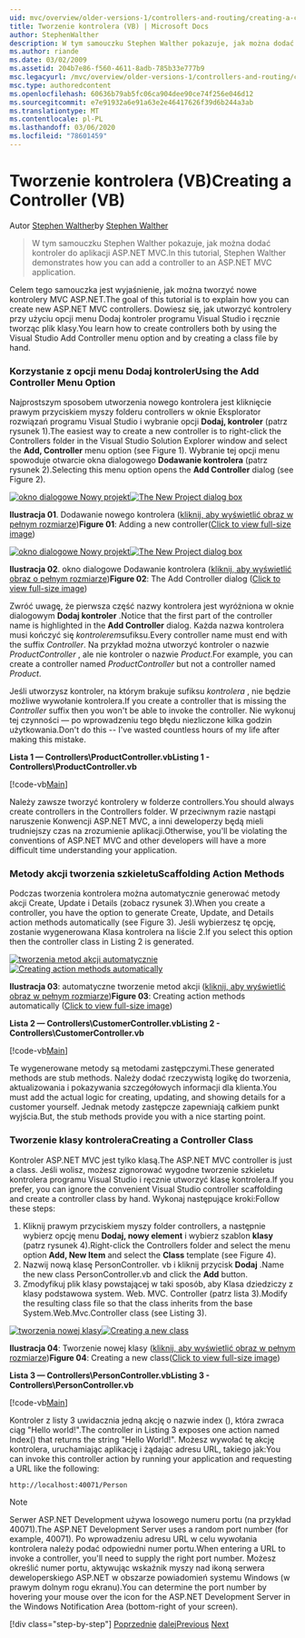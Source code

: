 ```yaml
---
uid: mvc/overview/older-versions-1/controllers-and-routing/creating-a-controller-vb
title: Tworzenie kontrolera (VB) | Microsoft Docs
author: StephenWalther
description: W tym samouczku Stephen Walther pokazuje, jak można dodać kontroler do aplikacji ASP.NET MVC.
ms.author: riande
ms.date: 03/02/2009
ms.assetid: 204b7e86-f560-4611-8adb-785b33e777b9
msc.legacyurl: /mvc/overview/older-versions-1/controllers-and-routing/creating-a-controller-vb
msc.type: authoredcontent
ms.openlocfilehash: 60636b79ab5fc06ca904dee90ce74f256e046d12
ms.sourcegitcommit: e7e91932a6e91a63e2e46417626f39d6b244a3ab
ms.translationtype: MT
ms.contentlocale: pl-PL
ms.lasthandoff: 03/06/2020
ms.locfileid: "78601459"
---
```

# <a name="creating-a-controller-vb"></a><span data-ttu-id="d5d0b-103">Tworzenie kontrolera (VB)</span><span class="sxs-lookup"><span data-stu-id="d5d0b-103">Creating a Controller (VB)</span></span>

<span data-ttu-id="d5d0b-104">Autor [Stephen Walther](https://github.com/StephenWalther)</span><span class="sxs-lookup"><span data-stu-id="d5d0b-104">by [Stephen Walther](https://github.com/StephenWalther)</span></span>

> <span data-ttu-id="d5d0b-105">W tym samouczku Stephen Walther pokazuje, jak można dodać kontroler do aplikacji ASP.NET MVC.</span><span class="sxs-lookup"><span data-stu-id="d5d0b-105">In this tutorial, Stephen Walther demonstrates how you can add a controller to an ASP.NET MVC application.</span></span>

<span data-ttu-id="d5d0b-106">Celem tego samouczka jest wyjaśnienie, jak można tworzyć nowe kontrolery MVC ASP.NET.</span><span class="sxs-lookup"><span data-stu-id="d5d0b-106">The goal of this tutorial is to explain how you can create new ASP.NET MVC controllers.</span></span> <span data-ttu-id="d5d0b-107">Dowiesz się, jak utworzyć kontrolery przy użyciu opcji menu Dodaj kontroler programu Visual Studio i ręcznie tworząc plik klasy.</span><span class="sxs-lookup"><span data-stu-id="d5d0b-107">You learn how to create controllers both by using the Visual Studio Add Controller menu option and by creating a class file by hand.</span></span>

### <a name="using-the-add-controller-menu-option"></a><span data-ttu-id="d5d0b-108">Korzystanie z opcji menu Dodaj kontroler</span><span class="sxs-lookup"><span data-stu-id="d5d0b-108">Using the Add Controller Menu Option</span></span>

<span data-ttu-id="d5d0b-109">Najprostszym sposobem utworzenia nowego kontrolera jest kliknięcie prawym przyciskiem myszy folderu controllers w oknie Eksplorator rozwiązań programu Visual Studio i wybranie opcji **Dodaj, kontroler** (patrz rysunek 1).</span><span class="sxs-lookup"><span data-stu-id="d5d0b-109">The easiest way to create a new controller is to right-click the Controllers folder in the Visual Studio Solution Explorer window and select the **Add, Controller** menu option (see Figure 1).</span></span> <span data-ttu-id="d5d0b-110">Wybranie tej opcji menu spowoduje otwarcie okna dialogowego **Dodawanie kontrolera** (patrz rysunek 2).</span><span class="sxs-lookup"><span data-stu-id="d5d0b-110">Selecting this menu option opens the **Add Controller** dialog (see Figure 2).</span></span>

<span data-ttu-id="d5d0b-111">[![okno dialogowe Nowy projekt](creating-a-controller-vb/_static/image1.jpg)](creating-a-controller-vb/_static/image1.png)</span><span class="sxs-lookup"><span data-stu-id="d5d0b-111">[![The New Project dialog box](creating-a-controller-vb/_static/image1.jpg)](creating-a-controller-vb/_static/image1.png)</span></span>

<span data-ttu-id="d5d0b-112">**Ilustracja 01**. Dodawanie nowego kontrolera ([kliknij, aby wyświetlić obraz w pełnym rozmiarze](creating-a-controller-vb/_static/image2.png))</span><span class="sxs-lookup"><span data-stu-id="d5d0b-112">**Figure 01**: Adding a new controller([Click to view full-size image](creating-a-controller-vb/_static/image2.png))</span></span>

<span data-ttu-id="d5d0b-113">[![okno dialogowe Nowy projekt](creating-a-controller-vb/_static/image2.jpg)](creating-a-controller-vb/_static/image3.png)</span><span class="sxs-lookup"><span data-stu-id="d5d0b-113">[![The New Project dialog box](creating-a-controller-vb/_static/image2.jpg)](creating-a-controller-vb/_static/image3.png)</span></span>

<span data-ttu-id="d5d0b-114">**Ilustracja 02**. okno dialogowe Dodawanie kontrolera ([kliknij, aby wyświetlić obraz o pełnym rozmiarze](creating-a-controller-vb/_static/image4.png))</span><span class="sxs-lookup"><span data-stu-id="d5d0b-114">**Figure 02**: The Add Controller dialog ([Click to view full-size image](creating-a-controller-vb/_static/image4.png))</span></span>

<span data-ttu-id="d5d0b-115">Zwróć uwagę, że pierwsza część nazwy kontrolera jest wyróżniona w oknie dialogowym **Dodaj kontroler** .</span><span class="sxs-lookup"><span data-stu-id="d5d0b-115">Notice that the first part of the controller name is highlighted in the **Add Controller** dialog.</span></span> <span data-ttu-id="d5d0b-116">Każda nazwa kontrolera musi kończyć się *kontrolerem*sufiksu.</span><span class="sxs-lookup"><span data-stu-id="d5d0b-116">Every controller name must end with the suffix *Controller*.</span></span> <span data-ttu-id="d5d0b-117">Na przykład można utworzyć kontroler o nazwie *ProductController* , ale nie kontroler o nazwie *Product*.</span><span class="sxs-lookup"><span data-stu-id="d5d0b-117">For example, you can create a controller named *ProductController* but not a controller named *Product*.</span></span>

<span data-ttu-id="d5d0b-118">Jeśli utworzysz kontroler, na którym brakuje sufiksu *kontrolera* , nie będzie możliwe wywołanie kontrolera.</span><span class="sxs-lookup"><span data-stu-id="d5d0b-118">If you create a controller that is missing the *Controller* suffix then you won't be able to invoke the controller.</span></span> <span data-ttu-id="d5d0b-119">Nie wykonuj tej czynności — po wprowadzeniu tego błędu niezliczone kilka godzin użytkowania.</span><span class="sxs-lookup"><span data-stu-id="d5d0b-119">Don't do this -- I've wasted countless hours of my life after making this mistake.</span></span>

<span data-ttu-id="d5d0b-120">**Lista 1 — Controllers\ProductController.vb**</span><span class="sxs-lookup"><span data-stu-id="d5d0b-120">**Listing 1 - Controllers\ProductController.vb**</span></span>

[!code-vb[Main](creating-a-controller-vb/samples/sample1.vb)]

<span data-ttu-id="d5d0b-121">Należy zawsze tworzyć kontrolery w folderze controllers.</span><span class="sxs-lookup"><span data-stu-id="d5d0b-121">You should always create controllers in the Controllers folder.</span></span> <span data-ttu-id="d5d0b-122">W przeciwnym razie nastąpi naruszenie Konwencji ASP.NET MVC, a inni deweloperzy będą mieli trudniejszy czas na zrozumienie aplikacji.</span><span class="sxs-lookup"><span data-stu-id="d5d0b-122">Otherwise, you'll be violating the conventions of ASP.NET MVC and other developers will have a more difficult time understanding your application.</span></span>

### <a name="scaffolding-action-methods"></a><span data-ttu-id="d5d0b-123">Metody akcji tworzenia szkieletu</span><span class="sxs-lookup"><span data-stu-id="d5d0b-123">Scaffolding Action Methods</span></span>

<span data-ttu-id="d5d0b-124">Podczas tworzenia kontrolera można automatycznie generować metody akcji Create, Update i Details (zobacz rysunek 3).</span><span class="sxs-lookup"><span data-stu-id="d5d0b-124">When you create a controller, you have the option to generate Create, Update, and Details action methods automatically (see Figure 3).</span></span> <span data-ttu-id="d5d0b-125">Jeśli wybierzesz tę opcję, zostanie wygenerowana Klasa kontrolera na liście 2.</span><span class="sxs-lookup"><span data-stu-id="d5d0b-125">If you select this option then the controller class in Listing 2 is generated.</span></span>

<span data-ttu-id="d5d0b-126">[![tworzenia metod akcji automatycznie](creating-a-controller-vb/_static/image3.jpg)](creating-a-controller-vb/_static/image5.png)</span><span class="sxs-lookup"><span data-stu-id="d5d0b-126">[![Creating action methods automatically](creating-a-controller-vb/_static/image3.jpg)](creating-a-controller-vb/_static/image5.png)</span></span>

<span data-ttu-id="d5d0b-127">**Ilustracja 03**: automatyczne tworzenie metod akcji ([kliknij, aby wyświetlić obraz w pełnym rozmiarze](creating-a-controller-vb/_static/image6.png))</span><span class="sxs-lookup"><span data-stu-id="d5d0b-127">**Figure 03**: Creating action methods automatically ([Click to view full-size image](creating-a-controller-vb/_static/image6.png))</span></span>

<span data-ttu-id="d5d0b-128">**Lista 2 — Controllers\CustomerController.vb**</span><span class="sxs-lookup"><span data-stu-id="d5d0b-128">**Listing 2 - Controllers\CustomerController.vb**</span></span>

[!code-vb[Main](creating-a-controller-vb/samples/sample2.vb)]

<span data-ttu-id="d5d0b-129">Te wygenerowane metody są metodami zastępczymi.</span><span class="sxs-lookup"><span data-stu-id="d5d0b-129">These generated methods are stub methods.</span></span> <span data-ttu-id="d5d0b-130">Należy dodać rzeczywistą logikę do tworzenia, aktualizowania i pokazywania szczegółowych informacji dla klienta.</span><span class="sxs-lookup"><span data-stu-id="d5d0b-130">You must add the actual logic for creating, updating, and showing details for a customer yourself.</span></span> <span data-ttu-id="d5d0b-131">Jednak metody zastępcze zapewniają całkiem punkt wyjścia.</span><span class="sxs-lookup"><span data-stu-id="d5d0b-131">But, the stub methods provide you with a nice starting point.</span></span>

### <a name="creating-a-controller-class"></a><span data-ttu-id="d5d0b-132">Tworzenie klasy kontrolera</span><span class="sxs-lookup"><span data-stu-id="d5d0b-132">Creating a Controller Class</span></span>

<span data-ttu-id="d5d0b-133">Kontroler ASP.NET MVC jest tylko klasą.</span><span class="sxs-lookup"><span data-stu-id="d5d0b-133">The ASP.NET MVC controller is just a class.</span></span> <span data-ttu-id="d5d0b-134">Jeśli wolisz, możesz zignorować wygodne tworzenie szkieletu kontrolera programu Visual Studio i ręcznie utworzyć klasę kontrolera.</span><span class="sxs-lookup"><span data-stu-id="d5d0b-134">If you prefer, you can ignore the convenient Visual Studio controller scaffolding and create a controller class by hand.</span></span> <span data-ttu-id="d5d0b-135">Wykonaj następujące kroki:</span><span class="sxs-lookup"><span data-stu-id="d5d0b-135">Follow these steps:</span></span>

1. <span data-ttu-id="d5d0b-136">Kliknij prawym przyciskiem myszy folder controllers, a następnie wybierz opcję menu **Dodaj, nowy element** i wybierz szablon **klasy** (patrz rysunek 4).</span><span class="sxs-lookup"><span data-stu-id="d5d0b-136">Right-click the Controllers folder and select the menu option **Add, New Item** and select the **Class** template (see Figure 4).</span></span>
2. <span data-ttu-id="d5d0b-137">Nazwij nową klasę PersonController. vb i kliknij przycisk **Dodaj** .</span><span class="sxs-lookup"><span data-stu-id="d5d0b-137">Name the new class PersonController.vb and click the **Add** button.</span></span>
3. <span data-ttu-id="d5d0b-138">Zmodyfikuj plik klasy powstającej w taki sposób, aby Klasa dziedziczy z klasy podstawowa system. Web. MVC. Controller (patrz lista 3).</span><span class="sxs-lookup"><span data-stu-id="d5d0b-138">Modify the resulting class file so that the class inherits from the base System.Web.Mvc.Controller class (see Listing 3).</span></span>

<span data-ttu-id="d5d0b-139">[![tworzenia nowej klasy](creating-a-controller-vb/_static/image4.jpg)](creating-a-controller-vb/_static/image7.png)</span><span class="sxs-lookup"><span data-stu-id="d5d0b-139">[![Creating a new class](creating-a-controller-vb/_static/image4.jpg)](creating-a-controller-vb/_static/image7.png)</span></span>

<span data-ttu-id="d5d0b-140">**Ilustracja 04**: Tworzenie nowej klasy ([kliknij, aby wyświetlić obraz w pełnym rozmiarze](creating-a-controller-vb/_static/image8.png))</span><span class="sxs-lookup"><span data-stu-id="d5d0b-140">**Figure 04**: Creating a new class([Click to view full-size image](creating-a-controller-vb/_static/image8.png))</span></span>

<span data-ttu-id="d5d0b-141">**Lista 3 — Controllers\PersonController.vb**</span><span class="sxs-lookup"><span data-stu-id="d5d0b-141">**Listing 3 - Controllers\PersonController.vb**</span></span>

[!code-vb[Main](creating-a-controller-vb/samples/sample3.vb)]

<span data-ttu-id="d5d0b-142">Kontroler z listy 3 uwidacznia jedną akcję o nazwie index (), która zwraca ciąg "Hello world!".</span><span class="sxs-lookup"><span data-stu-id="d5d0b-142">The controller in Listing 3 exposes one action named Index() that returns the string "Hello World!".</span></span> <span data-ttu-id="d5d0b-143">Możesz wywołać tę akcję kontrolera, uruchamiając aplikację i żądając adresu URL, takiego jak:</span><span class="sxs-lookup"><span data-stu-id="d5d0b-143">You can invoke this controller action by running your application and requesting a URL like the following:</span></span>

`http://localhost:40071/Person`

> [!NOTE]
> 
> <span data-ttu-id="d5d0b-144">Serwer ASP.NET Development używa losowego numeru portu (na przykład 40071).</span><span class="sxs-lookup"><span data-stu-id="d5d0b-144">The ASP.NET Development Server uses a random port number (for example, 40071).</span></span> <span data-ttu-id="d5d0b-145">Po wprowadzeniu adresu URL w celu wywołania kontrolera należy podać odpowiedni numer portu.</span><span class="sxs-lookup"><span data-stu-id="d5d0b-145">When entering a URL to invoke a controller, you'll need to supply the right port number.</span></span> <span data-ttu-id="d5d0b-146">Możesz określić numer portu, aktywując wskaźnik myszy nad ikoną serwera deweloperskiego ASP.NET w obszarze powiadomień systemu Windows (w prawym dolnym rogu ekranu).</span><span class="sxs-lookup"><span data-stu-id="d5d0b-146">You can determine the port number by hovering your mouse over the icon for the ASP.NET Development Server in the Windows Notification Area (bottom-right of your screen).</span></span>
> 
> [!div class="step-by-step"]
> <span data-ttu-id="d5d0b-147">[Poprzednie](adding-dynamic-content-to-a-cached-page-vb.md)
> [dalej](creating-an-action-vb.md)</span><span class="sxs-lookup"><span data-stu-id="d5d0b-147">[Previous](adding-dynamic-content-to-a-cached-page-vb.md)
[Next](creating-an-action-vb.md)</span></span>
